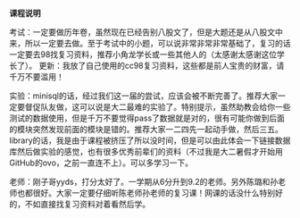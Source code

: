 **课程说明**

考试：一定要做历年卷，虽然现在已经告别八股文了，但是大题还是从八股文中来，所以一定要去做。至于考试中的小题，可以说非常非常非常基础了，复习的话一定要去98找复习资料，推荐小角龙学长或一些其他人的（太感谢太感谢这位学长了）。
更新：我放了自己使用的cc98复习资料，这些都是前人宝贵的财富，请千万不要滥用！

实验：minisql的话，经过我们这一届的尝试，应该会被不断完善了。推荐大家一定要督促队友做，这可以说是大二最难的实验了。特别提示，虽然助教会给你一些测试的数据使用，但是千万不要觉得pass了数据就是对的，很有可能你做到后面的模块突然发现前面的模块是错的。推荐大家一二四先一起动手做，然后三五。library的话，我是由于课程被挤压了所以没时间，但是可以由此体会一下链接数据库然后做实验的感觉，也有很多优秀前辈们的资料（不过我是大二暑假才开始用GitHub的ovo，之前一直连不上）。可以多学习一下。

老师：刚子哥yyds，打分太好了。一学期从6分升到9.2的老师。另外陈璐和孙老师也都很好。大家一定要仔细听陈老师孙老师的复习课！网课的话没什么特别好的，不如直接找复习资料对着看然后学。
